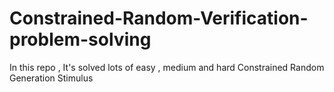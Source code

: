 # Constrained-Random-Verification-problem-solving
In this repo , It's solved lots of easy , medium and hard Constrained Random Generation Stimulus

